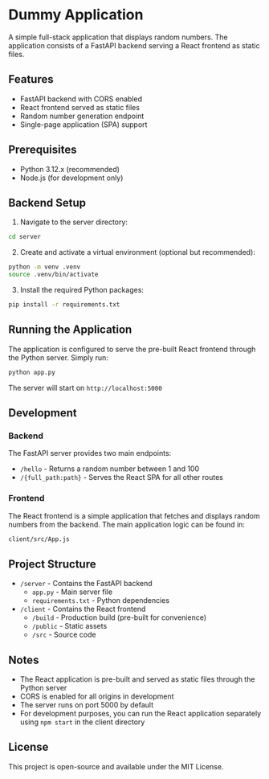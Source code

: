 # Dummy Application

A simple full-stack application that displays random numbers. The application consists of a FastAPI backend serving a React frontend as static files.

## Features

- FastAPI backend with CORS enabled
- React frontend served as static files
- Random number generation endpoint
- Single-page application (SPA) support

## Prerequisites

- Python 3.12.x (recommended)
- Node.js (for development only)

## Backend Setup

1. Navigate to the server directory:

```bash
cd server
```

2. Create and activate a virtual environment (optional but recommended):

```bash
python -m venv .venv
source .venv/bin/activate
```

3. Install the required Python packages:

```bash
pip install -r requirements.txt
```

## Running the Application

The application is configured to serve the pre-built React frontend through the Python server. Simply run:

```bash
python app.py
```

The server will start on `http://localhost:5000`

## Development

### Backend
The FastAPI server provides two main endpoints:
- `/hello` - Returns a random number between 1 and 100
- `/{full_path:path}` - Serves the React SPA for all other routes

### Frontend
The React frontend is a simple application that fetches and displays random numbers from the backend. The main application logic can be found in:

```bash
client/src/App.js
```

## Project Structure

- `/server` - Contains the FastAPI backend
  - `app.py` - Main server file
  - `requirements.txt` - Python dependencies
- `/client` - Contains the React frontend
  - `/build` - Production build (pre-built for convenience)
  - `/public` - Static assets
  - `/src` - Source code

## Notes

- The React application is pre-built and served as static files through the Python server
- CORS is enabled for all origins in development
- The server runs on port 5000 by default
- For development purposes, you can run the React application separately using `npm start` in the client directory

## License

This project is open-source and available under the MIT License.
